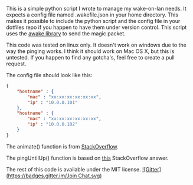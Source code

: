 This is a simple python script I wrote to manage my wake-on-lan needs. It expects a config file named .wakefile.json in your home directory. This makes it possible to include the python script and the config file in your dotfiles repo if you happen to have them under version control. This script uses the [awake library](https://pypi.python.org/pypi/awake) to send the magic packet.

This code was tested on linux only. It doesn't work on windows due to the way the pinging works. I think it should work on Mac OS X, but this is untested. If you happen to find any gotcha's, feel free to create a pull request. 

The config file should look like this:
```json
{
    "hostname" : {
        "mac" : "xx:xx:xx:xx:xx:xx",
        "ip" : "10.0.0.101"
    },
    "hostname" : {
        "mac" : "xx:xx:xx:xx:xx:xx",
        "ip" : "10.0.0.102"
    }   
}
```

The animate() function is from [StackOverflow](http://stackoverflow.com/a/22029635/3270483).

The pingUntilUp() function is based on [this](http://stackoverflow.com/a/12490356) StackOverflow answer.

The rest of this code is available under the MIT license. 
[![Gitter](https://badges.gitter.im/Join Chat.svg)](https://gitter.im/martijnvandijk/pywake?utm_source=badge&utm_medium=badge&utm_campaign=pr-badge&utm_content=badge)